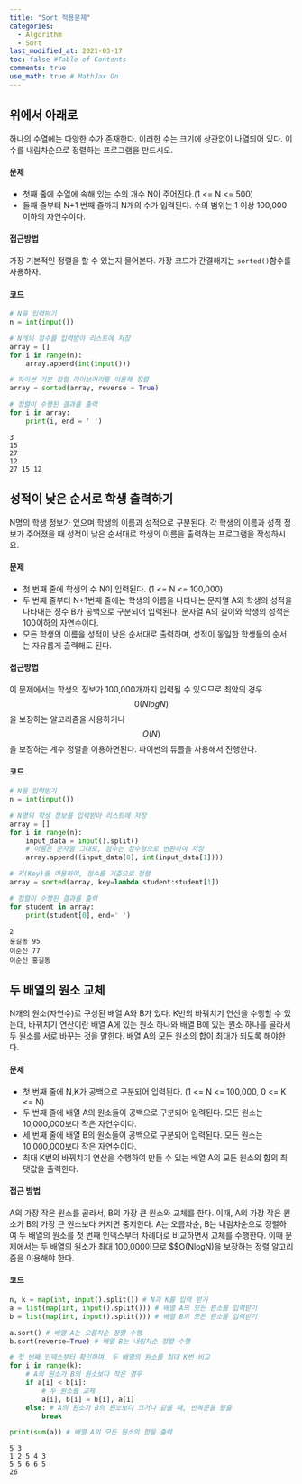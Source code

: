 ```yaml
---
title: "Sort 적용문제"
categories: 
  - Algorithm
  - Sort
last_modified_at: 2021-03-17
toc: false #Table of Contents
comments: true
use_math: true # MathJax On
---
```


## 위에서 아래로

하나의 수열에는 다양한 수가 존재한다. 이러한 수는 크기에 상관없이 나열되어 있다. 이 수를 내림차순으로 정렬하는 프로그램을 만드시오.

#### 문제
- 첫째 줄에 수열에 속해 있는 수의 개수 N이 주어진다.(1 <= N <= 500)
- 둘째 줄부터 N+1 번째 줄까지 N개의 수가 입력된다. 수의 범위는 1 이상  100,000 이하의 자연수이다.

#### 접근방법 
가장 기본적인 정렬을 할 수 있는지 물어본다. 가장 코드가 간결해지는 `sorted()`함수를 사용하자.

#### 코드
```python
# N을 입력받기
n = int(input())

# N개의 정수를 입력받아 리스트에 저장
array = []
for i in range(n):
    array.append(int(input()))

# 파이썬 기본 정렬 라이브러리를 이용해 정렬
array = sorted(array, reverse = True)

# 정렬이 수행된 결과를 출력
for i in array:
    print(i, end = ' ')
```

    3
    15
    27
    12
    27 15 12 
## 성적이 낮은 순서로 학생 출력하기

N명의 학생 정보가 있으며 학생의 이름과 성적으로 구분된다. 각 학생의 이름과 성적 정보가 주어졌을 때 성적이 낮은 순서대로 학생의 이름을 출력하는 프로그램을 작성하시요.

#### 문제
- 첫 번째 줄에 학생의 수 N이 입력된다. (1 <= N <= 100,000)
- 두 번째 줄부터 N+1번째 줄에는 학생의 이름을 나타내는 문자열 A와 학생의 성적을 나타내는 정수 B가 공백으로 구분되어 입력된다. 문자열 A의 길이와 학생의 성적은 100이하의 자연수이다.
- 모든 학생의 이름을 성적이 낮은 순서대로 출력하며, 성적이 동일한 학생들의 순서는 자유롭게 출력해도 된다.

#### 접근방법

이 문제에서는 학생의 정보가 100,000개까지 입력될 수 있으므로 최악의 경우 $$0(NlogN)$$ 을 보장하는 알고리즘을 사용하거나 $$O(N)$$을 보장하는 계수 정렬을 이용하면된다. 파이썬의 튜플을 사용해서 진행한다.

#### 코드
```python
# N을 입력받기
n = int(input())

# N명의 학생 정보를 입력받아 리스트에 저장
array = []
for i in range(n):
    input_data = input().split()
    # 이름은 문자열 그대로, 점수는 정수형으로 변환하여 저장
    array.append((input_data[0], int(input_data[1])))

# 키(Key)를 이용하여, 점수를 기준으로 정렬
array = sorted(array, key=lambda student:student[1])

# 정렬이 수행된 결과를 출력
for student in array:
    print(student[0], end=' ')
```

    2
    홍길동 95
    이순신 77
    이순신 홍길동
## 두 배열의 원소 교체

N개의 원소(자연수)로 구성된 배열 A와 B가 있다. K번의 바꿔치기 연산을 수행할 수 있는데, 바꿔치기 연산이란 배열 A에 있는 원소 하나와 배열 B에 있는 원소 하나를 골라서 두 원소를 서로 바꾸는 것을 말한다. 배열 A의 모든 원소의 합이 최대가 되도록 해야한다.

#### 문제
- 첫 번째 줄에 N,K가 공백으로 구분되어 입력된다. (1 <= N <= 100,000, 0 <= K <= N) 
- 두 번째 줄에 배열 A의 원소들이 공백으로 구분되어 입력된다. 모든 원소는 10,000,000보다 작은 자연수이다.
- 세 번째 줄에 배열 B의 원소들이 공백으로 구분되어 입력된다. 모든 원소는 10,000,000보다 작은 자연수이다.
- 최대 K번의 바꿔치기 연산을 수행하여 만들 수 있는 배열 A의 모든 원소의 합의 최댓값을 출력한다.

#### 접근 방법
A의 가장 작은 원소를 골라서, B의 가장 큰 원소와 교체를 한다. 이때, A의 가장 작은 원소가 B의 가장 큰 원소보다 커지면 중지한다. A는 오름차순, B는 내림차순으로 정렬하여 두 배열의 원소를 첫 번째 인덱스부터 차례대로 비교하면서 교체를 수행한다. 이때 문제에서는 두 배열의 원소가 최대 100,000이므로 $$O(NlogN)을 보장하는 정렬 알고리즘을 이용해야 한다.

#### 코드
```python
n, k = map(int, input().split()) # N과 K를 입력 받기
a = list(map(int, input().split())) # 배열 A의 모든 원소를 입력받기
b = list(map(int, input().split())) # 배열 B의 모든 원소를 입력받기

a.sort() # 배열 A는 오름차순 정렬 수행
b.sort(reverse=True) # 배열 B는 내림차순 정렬 수행

# 첫 번째 인덱스부터 확인하며, 두 배열의 원소를 최대 K번 비교
for i in range(k):
    # A의 원소가 B의 원소보다 작은 경우
    if a[i] < b[i]:
        # 두 원소를 교체
        a[i], b[i] = b[i], a[i]
    else: # A의 원소가 B의 원소보다 크거나 같을 때, 반복문을 탈출
        break

print(sum(a)) # 배열 A의 모든 원소의 합을 출력
```

    5 3
    1 2 5 4 3
    5 5 6 6 5
    26

